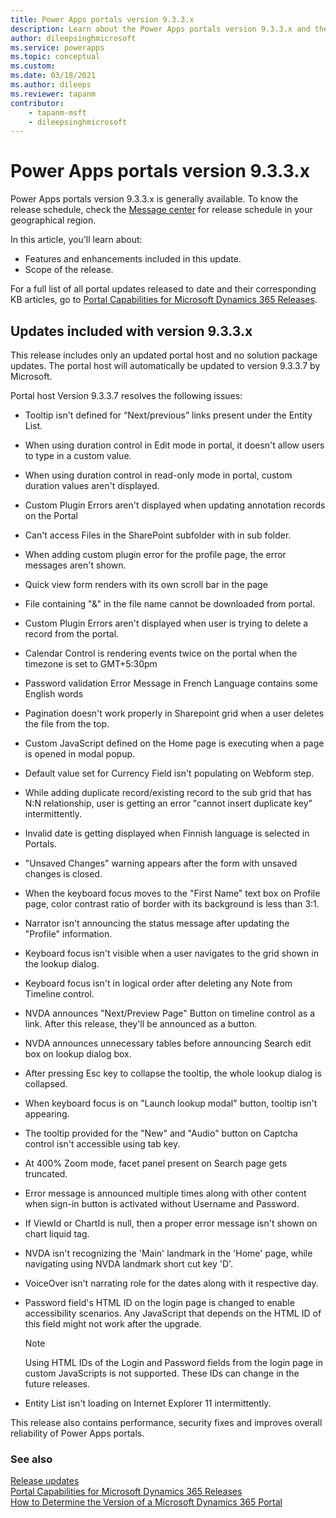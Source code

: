 ```yaml
---
title: Power Apps portals version 9.3.3.x
description: Learn about the Power Apps portals version 9.3.3.x and the changes.
author: dileepsinghmicrosoft
ms.service: powerapps
ms.topic: conceptual
ms.custom: 
ms.date: 03/18/2021
ms.author: dileeps
ms.reviewer: tapanm
contributor:
    - tapanm-msft
    - dileepsinghmicrosoft
---
```


# Power Apps portals version 9.3.3.x

Power Apps portals version 9.3.3.x is generally available. To know the release schedule, check the [Message center](/microsoft-365/admin/manage/message-center) for release schedule in your geographical region.

In this article, you'll learn about:

- Features and enhancements included in this update.
- Scope of the release.

For a full list of all portal updates released to date and their corresponding KB articles, go to [Portal Capabilities for Microsoft Dynamics 365 Releases](https://support.microsoft.com/topic/portal-capabilities-for-microsoft-dynamics-365-releases-81f5fcc9-ef72-8b2e-5b4b-29e9840fb5c4).

## Updates included with version 9.3.3.x

This release includes only an updated portal host and no solution package
updates. The portal host will automatically be updated to version 9.3.3.7 by
Microsoft.

Portal host Version 9.3.3.7 resolves the following issues:

-   Tooltip isn't defined for “Next/previous” links present under the Entity
    List.

-   When using duration control in Edit mode in portal, it doesn't allow users
    to type in a custom value.

-   When using duration control in read-only mode in portal, custom duration
    values aren't displayed.

-   Custom Plugin Errors aren't displayed when updating annotation records on
    the Portal

-   Can't access Files in the SharePoint subfolder with in sub folder.

-   When adding custom plugin error for the profile page, the error messages aren't shown.

-   Quick view form renders with its own scroll bar in the page

-   File containing "&" in the file name cannot be downloaded from portal.

-   Custom Plugin Errors aren't displayed when user is trying to delete a
    record from the portal.

-   Calendar Control is rendering events twice on the portal when the timezone
    is set to GMT+5:30pm

-   Password validation Error Message in French Language contains some English
    words

-   Pagination doesn't work properly in Sharepoint grid when a user deletes the
    file from the top.

-   Custom JavaScript defined on the Home page is executing when a page is
    opened in modal popup.

-   Default value set for Currency Field isn't populating on Webform step.

-   While adding duplicate record/existing record to the sub grid that has N:N
    relationship, user is getting an error "cannot insert duplicate key"
    intermittently.

-   Invalid date is getting displayed when Finnish language is selected in
    Portals.

-   "Unsaved Changes" warning appears after the form with unsaved changes is
    closed.

-   When the keyboard focus moves to the "First Name" text box on Profile page,
    color contrast ratio of border with its background is less than 3:1.

-   Narrator isn't announcing the status message after updating the "Profile"
    information.

-   Keyboard focus isn't visible when a user navigates to the grid shown in the
    lookup dialog.

-   Keyboard focus isn't in logical order after deleting any Note from Timeline
    control.

-   NVDA announces "Next/Preview Page" Button on timeline control as a link.
    After this release, they'll be announced as a button.

-   NVDA announces unnecessary tables before announcing Search edit box on
    lookup dialog box.

-   After pressing Esc key to collapse the tooltip, the whole lookup dialog is
    collapsed.

-   When keyboard focus is on "Launch lookup modal" button, tooltip isn't
    appearing.

-   The tooltip provided for the "New" and "Audio" button on Captcha control isn't accessible using tab key.

-   At 400% Zoom mode, facet panel present on Search page gets truncated.

-   Error message is announced multiple times along with other content when sign-in button is activated without Username and Password.

-   If ViewId or ChartId is null, then a proper error message isn't shown on
    chart liquid tag.

-   NVDA isn't recognizing the 'Main' landmark in the 'Home' page, while
    navigating using NVDA landmark short cut key 'D'.

-   VoiceOver isn't narrating role for the dates along with it respective day.

- Password field's HTML ID on the login page is changed to enable accessibility scenarios. Any JavaScript that depends on the HTML ID of this field might not work after the upgrade.

    > [!NOTE]
    > Using HTML IDs of the Login and Password fields from the login page in custom JavaScripts is not supported. These IDs can change in the future releases.

- Entity List isn't loading on Internet Explorer 11 intermittently.

This release also contains performance, security fixes and improves overall
reliability of Power Apps portals.

### See also

[Release updates](../release-updates.md) <br>
[Portal Capabilities for Microsoft Dynamics 365 Releases](https://support.microsoft.com/topic/portal-capabilities-for-microsoft-dynamics-365-releases-81f5fcc9-ef72-8b2e-5b4b-29e9840fb5c4) <br>
[How to Determine the Version of a Microsoft Dynamics 365 Portal](https://support.microsoft.com/topic/how-to-determine-the-version-of-a-microsoft-dynamics-365-portal-d2400fdc-b1dd-597b-feab-87abc805325e)
